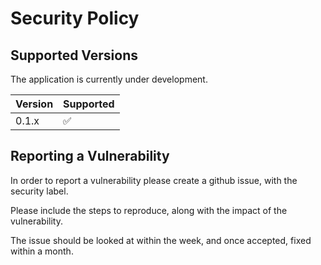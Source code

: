 # Security Policy

## Supported Versions

The application is currently under development.

| Version | Supported          |
| ------- | ------------------ |
| 0.1.x   | :white_check_mark: |

## Reporting a Vulnerability

In order to report a vulnerability please create a github issue, with the security label.

Please include the steps to reproduce, along with the impact of the vulnerability.

The issue should be looked at within the week, and once accepted, fixed within a month.
